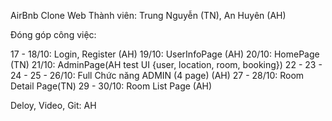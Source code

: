 AirBnb Clone Web
Thành viên: Trung Nguyễn (TN), An Huyên (AH)

Đóng góp công việc: 

17 - 18/10: Login, Register (AH)
19/10: UserInfoPage (AH)
20/10: HomePage (TN)
21/10: AdminPage(AH test UI {user, location, room, booking})
22 - 23 - 24 - 25 - 26/10: Full Chức năng ADMIN (4 page) (AH) 
27 - 28/10: Room Detail Page(TN)
29 - 30/10: Room List Page (AH)

Deloy, Video, Git: AH
